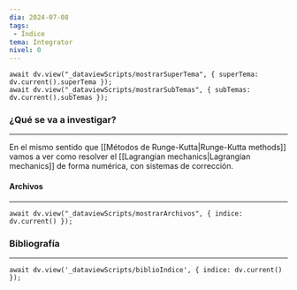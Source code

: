 ```yaml
---
dia: 2024-07-08
tags: 
 - Índice
tema: Integrator
nivel: 0
---
```

```dataviewjs
await dv.view("_dataviewScripts/mostrarSuperTema", { superTema: dv.current().superTema });
await dv.view("_dataviewScripts/mostrarSubTemas", { subTemas: dv.current().subTemas });
```
### ¿Qué se va a investigar?
---
En el mismo sentido que [[Métodos de Runge-Kutta|Runge-Kutta methods]] vamos a ver como resolver el [[Lagrangian mechanics|Lagrangian mechanics]] de forma numérica, con sistemas de corrección.


#### Archivos
---
```dataviewjs
await dv.view("_dataviewScripts/mostrarArchivos", { indice: dv.current() });
```


### Bibliografía
---
```dataviewjs
await dv.view('_dataviewScripts/biblioIndice', { indice: dv.current() });
```